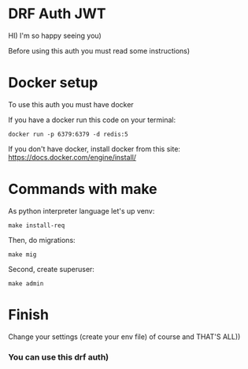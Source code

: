 # DRF Auth JWT
<p>HI) I'm so happy seeing you)</p>
<p>Before using this auth you must read some instructions)</p>

# Docker setup

<p>To use this auth you must have docker</p>
<p>If you have a docker run this code on your terminal:</p>

<code>docker run -p 6379:6379 -d redis:5</code>

<p>If you don't have docker, install docker from this site: <a href='https://docs.docker.com/engine/install/'>https://docs.docker.com/engine/install/</a></p>

# Commands with make

<p>As python interpreter language let's up venv:</p>

<code>make install-req</code> 

<p>Then, do migrations:</p>

<code>make mig</code>

<p>Second, create superuser:</p>

<code>make admin</code>

# Finish

<p>Change your settings (create your env file) of course and THAT'S ALL))</p>
<h3>You can use this drf auth)</h3>
